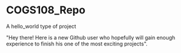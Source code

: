 # COGS108_Repo
A hello_world type of project
  
  
"Hey there! Here is a new Github user who hopefully will gain enough experience to finish his one of the most exciting projects".
